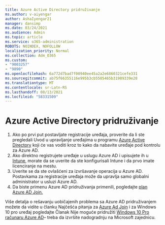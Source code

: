 ```yaml
---
title: Azure Active Directory pridruživanje
ms.author: v-aiyengar
author: AshaIyengar21
manager: dansimp
ms.date: 03/24/2021
ms.audience: Admin
ms.topic: article
ms.service: o365-administration
ROBOTS: NOINDEX, NOFOLLOW
localization_priority: Normal
ms.collection: Adm_O365
ms.custom:
- "9003257"
- "9890"
ms.openlocfilehash: 6a772d7bad7f00940ee45a2a2e6860321cefe331
ms.sourcegitcommit: ab75f66355116e995b3cb5505465b31989339e28
ms.translationtype: MT
ms.contentlocale: sr-Latn-RS
ms.lasthandoff: 08/13/2021
ms.locfileid: "58331509"
---
```

# <a name="azure-active-directory-join"></a>Azure Active Directory pridruživanje

1. Ako po prvi put postavljate registracije uređaja, proverite da li ste pregledali Uvod u upravljanje uređajima u programu [Azure Active Directory](https://docs.microsoft.com/azure/active-directory/devices/overview) koji će vas voditi kroz to kako da nabavite uređaje pod kontrolu za Azure AD. 
1. Ako direktno registrujete uređaje u uslugu Azure AD i upisujete ih u [Intune,](https://docs.microsoft.com/mem/intune/enrollment/device-enrollment) morate [](https://docs.microsoft.com/mem/intune/fundamentals/licenses-assign) da se uverite da ste konfigurisali Intune i da prvo imate licenciranje na mestu.
1. Uverite se da ste ovlašćeni za izvršavanje operacija u Azure AD. Postavkama za registracije uređaja može da upravlja samo globalni administrator u usluzi Azure AD.
1. Da biste primenu Azure AD pridruživanja primenili, pogledajte [plan Azure AD Join.](https://docs.microsoft.com/azure/active-directory/devices/azureadjoin-plan)

Više detalja o rešavanju uobičajenih problema sa Azure AD pridruživanjem možete da vidite u članku Najčešća pitanja za [Azure Ad Join](https://docs.microsoft.com/azure/active-directory/devices/faq) i za Windows 10 pro uređaj pogledajte Članak Nije moguće pridružiti [Windows 10 Pro računaru Azure AD](https://answers.microsoft.com/en-us/msoffice/forum/msoffice_install-mso_win10-mso_365hp/unable-to-join-windows-10-pro-machine-to-azure-ad/abb1ca7d-b317-45ec-a628-e1c10eae2900)– treba da izvršite nadogradnju na Microsoft zajednicu.
